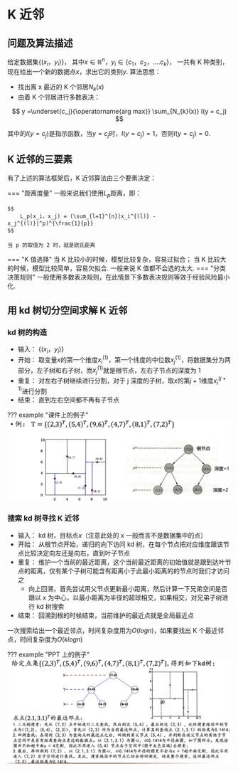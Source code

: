 # K 近邻

## 问题及算法描述

给定数据集$\{(x_i，y_i)\}$， 其中$x \in \mathbb{R}^n$，$y_i \in \{ c_1，c_2，....c_k\}$， 一共有 K 种类别，现在给出一个新的数据点$x$，求出它的类别$y$.
算法思想：

- 找出离 x 最近的 K 个邻居$N_{k}(x)$
- 由着 K 个邻居进行多数表决：

$$
    y =\underset{c_j}{\operatorname{arg max}} \sum_{N_{k}(x)} I(y = c_j)
$$

其中的$I(y = c_j)$是指示函数，当$y = c_j$时，$I(y = c_j) = 1$，否则$I(y = c_j) = 0$.

## K 近邻的三要素

有了上述的算法框架后，K 近邻算法由三个要素决定：

=== "距离度量"
    一般来说我们使用$L_p$距离，即：

    $$
        L_p(x_i，x_j) = (\sum_{l=1}^{n}|x_i^{(l)} - x_j^{(l)}|^p)^{\frac{1}{p}}
    $$

    当 p 的取值为 2 时，就是欧氏距离
=== "K 值选择"
    当 K 比较小的时候，模型比较复杂，容易过拟合；
    当 K 比较大的时候，模型比较简单，容易欠拟合.
    一般来说 K 值都不会选的太大.
=== "分类决策规则"
    一般使用多数表决规则，在此情景下多数表决规则等效于经验风险最小化.


## 用 kd 树切分空间求解 K 近邻

### kd 树的构造

- 输入： $\{(x_i，y_i)\}$
- 开始： 取变量$x$的第一个维度$x_i^(1)$，第一个纬度的中位数$x_j^(1)$，将数据集分为两部分，左子树和右子树，而$x_j^(1)$就是根节点，左右子节点的深度为 1
- 重复： 对左右子树继续进行分割，对于 j 深度的子树，取$x$的第$j+1$维度$x_i^(j+1)$进行分割
- 结束： 直到左右空间都不再有子节点

??? example "课件上的例子"
    ![](images/KNN/2023-11-21-15-29-48.png#pic)

### 搜索 kd 树寻找 K 近邻

- 输入： kd 树，目标点$x$（注意此处的 x 一般而言不是数据集中的点）
- 开始： 从根节点开始，递归的向下访问 kd 树，在每个节点把对应维度跟该节点比较决定向左还是向右，直到叶子节点
- 重复： 维护一个当前的最近距离，这个当前最近距离的初始值就是跟到达叶节点的距离，仅有某个子树可能含有距离小于此最小距离的的节点时我们才访问之
    - 向上回溯，首先尝试用父节点更新最小距离，然后计算一下兄弟空间是否跟以 x 为中心，以最小距离为半径的超球相交，如果相交，对兄弟子树进行 kd 树搜索
- 结束： 回溯到根的时候结束，当前维护的最近点就是全局最近点

一次搜索给出一个最近邻点，时间复杂度用为$O(logn)$，如果要找出 K 个最近邻点，时间复杂度为$O(klogn)$

??? example "PPT 上的例子"
    ![](images/KNN/2023-11-21-15-39-15.png#pic)

